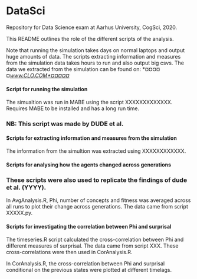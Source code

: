# DataSci
Repository for Data Science exam at Aarhus University, CogSci, 2020.

This README outlines the role of the different scripts of the analysis.

Note that running the simulation takes days on normal laptops and output huge amounts of data. The scripts extracting information and measures from the simulation data takes hours to run and also output big csvs. The data we extracted from the simulation can be found on: *¤¤¤¤¤*www.CLO.COM*¤¤¤¤¤*

#### Script for running the simulation ####
The simualtion was run in MABE using the script XXXXXXXXXXXXX. Requires MABE to be installed and has a long run time. 
### NB: This script was made by DUDE et al.


#### Scripts for extracting information and measures from the simulation ####
The information from the simultion was extracted using XXXXXXXXXXXX.


#### Scripts for analysing how the agents changed across generations ####
### These scripts were also used to replicate the findings of dude et al. (YYYY).
In AvgAnalysis.R, Phi, number of concepts and fitness was averaged across all runs to plot their change across generations. The data came from script XXXXX.py. 


#### Scripts for investigating the correlation between Phi and surprisal ####
The timeseries.R script calculated the cross-correlation between Phi and different measures of surprisal. The data came from script XXX. These cross-correlations were then used in CorAnalysis.R.

In CorAnalysis.R, the cross-correlation between Phi and surprisal conditional on the previous states were plotted at different timelags.



